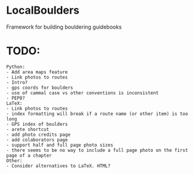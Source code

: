 # LocalBoulders
 Framework for building bouldering guidebooks

# TODO:
	Python:
	- Add area maps feature
	- Link photos to routes
	- Intro?
	- gps coords for boulders
	- use of cammal case vs other conventions is inconsistent
	- PEP8?
	LaTeX:
    - Link photos to routes
	- index formatting will break if a route name (or other item) is too long
    - GPS index of boulders
    - arete shortcut
    - add photo credits page
	- add colaborators page
    - support half and full page photo sizes
    - there seems to be no way to include a full page photo on the first page of a chapter
	Other:
	- Consider alternatives to LaTeX. HTML?